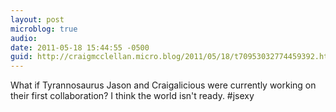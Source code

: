 ```yaml
---
layout: post
microblog: true
audio: 
date: 2011-05-18 15:44:55 -0500
guid: http://craigmcclellan.micro.blog/2011/05/18/t70953032774459392.html
---
```

What if Tyrannosaurus Jason and Craigalicious were currently working on their first collaboration? I think the world isn't ready. #jsexy
